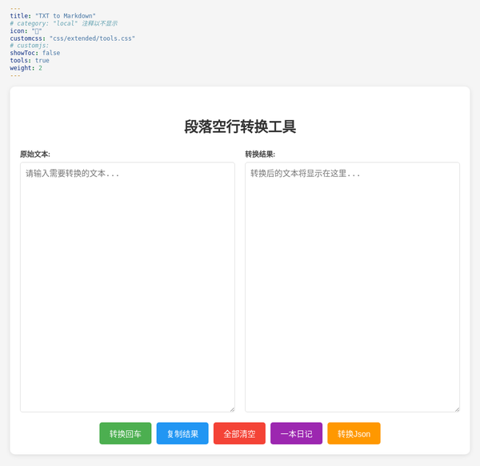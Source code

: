 ```yaml
---
title: "TXT to Markdown"
# category: "local" 注释以不显示
icon: "📑"
customcss: "css/extended/tools.css"
# customjs: 
showToc: false
tools: true
weight: 2
---
```





<style>
    * {
        margin: 0;
        padding: 0;
        box-sizing: border-box;
    }

    body {
        font-family: -apple-system, BlinkMacSystemFont, 'Segoe UI', Roboto, 'Helvetica Neue', Arial, sans-serif;
        line-height: 1.6;
        padding: 20px;
        max-width: 1200px;
        margin: 0 auto;
        background-color: #f5f5f5;
    }

    .container {
        background-color: white;
        padding: 20px;
        border-radius: 10px;
        box-shadow: 0 2px 10px rgba(0, 0, 0, 0.1);
    }

    h1 {
        text-align: center;
        color: #333;
        margin-bottom: 20px;
    }

    .text-area-container {
        display: grid;
        grid-template-columns: 1fr 1fr;
        gap: 20px;
        margin-bottom: 20px;
    }

    @media (max-width: 768px) {
        .text-area-container {
            grid-template-columns: 1fr;
        }
    }

    .text-area-wrapper {
        display: flex;
        flex-direction: column;
    }

    .text-area-label {
        font-weight: bold;
        margin-bottom: 5px;
        color: #444;
    }

    textarea {
        width: 100%;
        height: 500px;
        padding: 10px;
        border: 1px solid #ddd;
        border-radius: 5px;
        resize: vertical;
        font-size: 16px;
        line-height: 1.5;
    }

    .button-group {
        display: flex;
        gap: 10px;
        justify-content: center;
        flex-wrap: wrap;
    }

    button {
        padding: 10px 20px;
        font-size: 16px;
        border: none;
        border-radius: 5px;
        cursor: pointer;
        transition: background-color 0.3s;
    }

    button:hover {
        opacity: 0.9;
    }

    #convertBtn {
        background-color: #4CAF50;
        color: white;
    }

    #copyBtn {
        background-color: #2196F3;
        color: white;
    }

    #clearBtn {
        background-color: #f44336;
        color: white;
    }

    #jumpBtn {
        background-color: #9C27B0;
        color: white;
    }

    #jsonBtn {
        background-color: #FF9800;
        color: white;
    }

    .toast {
        position: fixed;
        bottom: 20px;
        left: 50%;
        transform: translateX(-50%);
        background-color: #333;
        color: white;
        padding: 10px 20px;
        border-radius: 5px;
        display: none;
        z-index: 1000;
    }
</style>



<div class="container">
    <h1>段落空行转换工具</h1>
    <div class="text-area-container">
        <div class="text-area-wrapper">
            <div class="text-area-label">原始文本:</div>
            <textarea id="inputText" placeholder="请输入需要转换的文本..."></textarea>
        </div>
        <div class="text-area-wrapper">
            <div class="text-area-label">转换结果:</div>
            <textarea id="outputText" placeholder="转换后的文本将显示在这里..." readonly></textarea>
        </div>
    </div>
    <div class="button-group">
        <button id="convertBtn">转换回车</button>
        <button id="copyBtn">复制结果</button>
        <button id="clearBtn">全部清空</button>
        <button id="jumpBtn">一本日记</button>
        <button id="jsonBtn">转换Json</button> <!-- 新增按钮 -->
    </div>
</div>
<div id="toast" class="toast"></div>

<script>
    document.getElementById('convertBtn').addEventListener('click', function () {
        const inputText = document.getElementById('inputText').value;
        const outputText = inputText
            .split('\n')
            .map(line => line.trim())
            .filter(line => line.length > 0)
            .join('\n\n')
            .replace(/\n{3,}/g, '\n\n'); // 确保最多只有一个空行
        document.getElementById('outputText').value = outputText;
    });

    document.getElementById('copyBtn').addEventListener('click', function () {
        const outputText = document.getElementById('outputText');
        outputText.select();
        document.execCommand('copy');
        showToast('已复制到剪贴板');
    });

    document.getElementById('clearBtn').addEventListener('click', function () {
        document.getElementById('inputText').value = '';
        document.getElementById('outputText').value = '';
    });

    document.getElementById('jumpBtn').addEventListener('click', function () {
        window.open('https://web.xianfengtech.cn/web2/#/record', '_blank');
    });

    document.getElementById('jsonBtn').addEventListener('click', function () {
        const inputText = document.getElementById('inputText').value;
        const jsonObject = {
            id: 1,
            date: new Date().toISOString().split('T')[0],
            title: "想你的第一天",
            content: inputText,
            from: "朱朱",
            to: "欢欢",
            avatar: "/images/avatar-ZZ.jpg"
        };
        const jsonString = JSON.stringify(jsonObject, null, 4);
        document.getElementById('outputText').value = jsonString;
    });

    function showToast(message) {
        const toast = document.getElementById('toast');
        toast.textContent = message;
        toast.style.display = 'block';
        setTimeout(() => {
            toast.style.display = 'none';
        }, 2000);
    }
</script>
